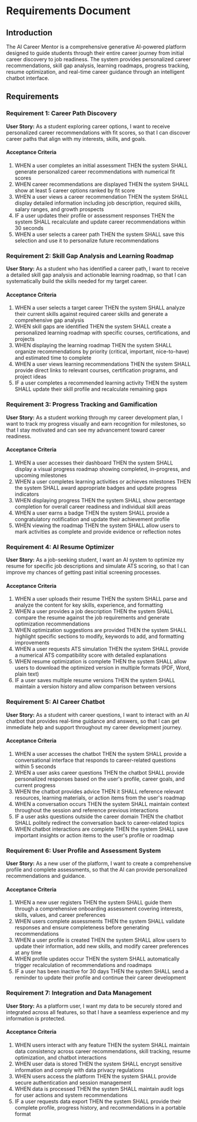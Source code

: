 # Requirements Document

## Introduction

The AI Career Mentor is a comprehensive generative AI-powered platform designed to guide students through their entire career journey from initial career discovery to job readiness. The system provides personalized career recommendations, skill gap analysis, learning roadmaps, progress tracking, resume optimization, and real-time career guidance through an intelligent chatbot interface.

## Requirements

### Requirement 1: Career Path Discovery

**User Story:** As a student exploring career options, I want to receive personalized career recommendations with fit scores, so that I can discover career paths that align with my interests, skills, and goals.

#### Acceptance Criteria

1. WHEN a user completes an initial assessment THEN the system SHALL generate personalized career recommendations with numerical fit scores
2. WHEN career recommendations are displayed THEN the system SHALL show at least 5 career options ranked by fit score
3. WHEN a user views a career recommendation THEN the system SHALL display detailed information including job description, required skills, salary ranges, and growth prospects
4. IF a user updates their profile or assessment responses THEN the system SHALL recalculate and update career recommendations within 30 seconds
5. WHEN a user selects a career path THEN the system SHALL save this selection and use it to personalize future recommendations

### Requirement 2: Skill Gap Analysis and Learning Roadmap

**User Story:** As a student who has identified a career path, I want to receive a detailed skill gap analysis and actionable learning roadmap, so that I can systematically build the skills needed for my target career.

#### Acceptance Criteria

1. WHEN a user selects a target career THEN the system SHALL analyze their current skills against required career skills and generate a comprehensive gap analysis
2. WHEN skill gaps are identified THEN the system SHALL create a personalized learning roadmap with specific courses, certifications, and projects
3. WHEN displaying the learning roadmap THEN the system SHALL organize recommendations by priority (critical, important, nice-to-have) and estimated time to complete
4. WHEN a user views learning recommendations THEN the system SHALL provide direct links to relevant courses, certification programs, and project ideas
5. IF a user completes a recommended learning activity THEN the system SHALL update their skill profile and recalculate remaining gaps

### Requirement 3: Progress Tracking and Gamification

**User Story:** As a student working through my career development plan, I want to track my progress visually and earn recognition for milestones, so that I stay motivated and can see my advancement toward career readiness.

#### Acceptance Criteria

1. WHEN a user accesses their dashboard THEN the system SHALL display a visual progress roadmap showing completed, in-progress, and upcoming milestones
2. WHEN a user completes learning activities or achieves milestones THEN the system SHALL award appropriate badges and update progress indicators
3. WHEN displaying progress THEN the system SHALL show percentage completion for overall career readiness and individual skill areas
4. WHEN a user earns a badge THEN the system SHALL provide a congratulatory notification and update their achievement profile
5. WHEN viewing the roadmap THEN the system SHALL allow users to mark activities as complete and provide evidence or reflection notes

### Requirement 4: AI Resume Optimizer

**User Story:** As a job-seeking student, I want an AI system to optimize my resume for specific job descriptions and simulate ATS scoring, so that I can improve my chances of getting past initial screening processes.

#### Acceptance Criteria

1. WHEN a user uploads their resume THEN the system SHALL parse and analyze the content for key skills, experience, and formatting
2. WHEN a user provides a job description THEN the system SHALL compare the resume against the job requirements and generate optimization recommendations
3. WHEN optimization suggestions are provided THEN the system SHALL highlight specific sections to modify, keywords to add, and formatting improvements
4. WHEN a user requests ATS simulation THEN the system SHALL provide a numerical ATS compatibility score with detailed explanations
5. WHEN resume optimization is complete THEN the system SHALL allow users to download the optimized version in multiple formats (PDF, Word, plain text)
6. IF a user saves multiple resume versions THEN the system SHALL maintain a version history and allow comparison between versions

### Requirement 5: AI Career Chatbot

**User Story:** As a student with career questions, I want to interact with an AI chatbot that provides real-time guidance and answers, so that I can get immediate help and support throughout my career development journey.

#### Acceptance Criteria

1. WHEN a user accesses the chatbot THEN the system SHALL provide a conversational interface that responds to career-related questions within 5 seconds
2. WHEN a user asks career questions THEN the chatbot SHALL provide personalized responses based on the user's profile, career goals, and current progress
3. WHEN the chatbot provides advice THEN it SHALL reference relevant resources, learning materials, or action items from the user's roadmap
4. WHEN a conversation occurs THEN the system SHALL maintain context throughout the session and reference previous interactions
5. IF a user asks questions outside the career domain THEN the chatbot SHALL politely redirect the conversation back to career-related topics
6. WHEN chatbot interactions are complete THEN the system SHALL save important insights or action items to the user's profile or roadmap

### Requirement 6: User Profile and Assessment System

**User Story:** As a new user of the platform, I want to create a comprehensive profile and complete assessments, so that the AI can provide personalized recommendations and guidance.

#### Acceptance Criteria

1. WHEN a new user registers THEN the system SHALL guide them through a comprehensive onboarding assessment covering interests, skills, values, and career preferences
2. WHEN users complete assessments THEN the system SHALL validate responses and ensure completeness before generating recommendations
3. WHEN a user profile is created THEN the system SHALL allow users to update their information, add new skills, and modify career preferences at any time
4. WHEN profile updates occur THEN the system SHALL automatically trigger recalculation of recommendations and roadmaps
5. IF a user has been inactive for 30 days THEN the system SHALL send a reminder to update their profile and continue their career development

### Requirement 7: Integration and Data Management

**User Story:** As a platform user, I want my data to be securely stored and integrated across all features, so that I have a seamless experience and my information is protected.

#### Acceptance Criteria

1. WHEN users interact with any feature THEN the system SHALL maintain data consistency across career recommendations, skill tracking, resume optimization, and chatbot interactions
2. WHEN user data is stored THEN the system SHALL encrypt sensitive information and comply with data privacy regulations
3. WHEN users access the platform THEN the system SHALL provide secure authentication and session management
4. WHEN data is processed THEN the system SHALL maintain audit logs for user actions and system recommendations
5. IF a user requests data export THEN the system SHALL provide their complete profile, progress history, and recommendations in a portable format